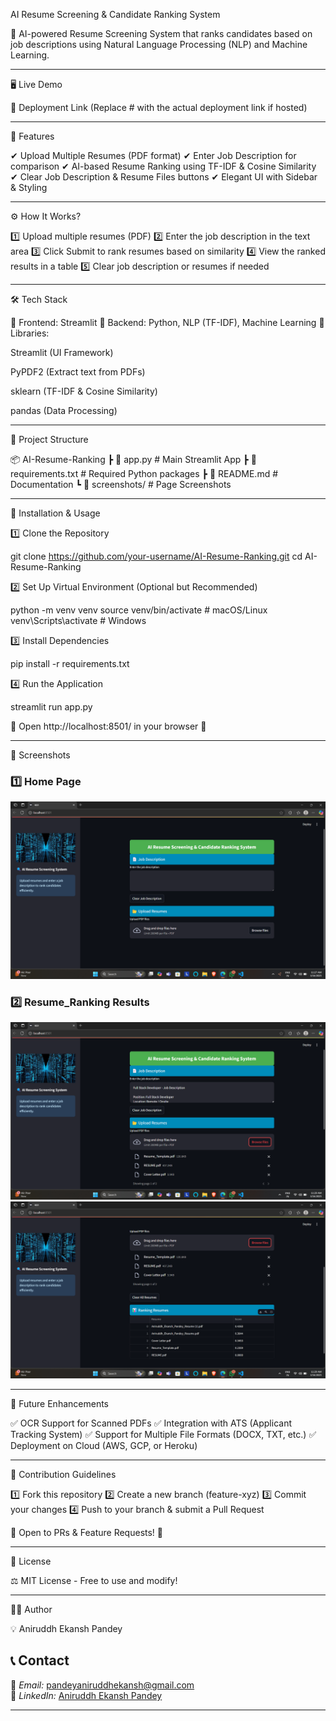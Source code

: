 AI Resume Screening & Candidate Ranking System

🚀 AI-powered Resume Screening System that ranks candidates based on job descriptions using Natural Language Processing (NLP) and Machine Learning.

---

🖥 Live Demo

📌 Deployment Link (Replace # with the actual deployment link if hosted)

---

📌 Features

✔ Upload Multiple Resumes (PDF format)
✔ Enter Job Description for comparison
✔ AI-based Resume Ranking using TF-IDF & Cosine Similarity
✔ Clear Job Description & Resume Files buttons
✔ Elegant UI with Sidebar & Styling

---

⚙ How It Works?

1️⃣ Upload multiple resumes (PDF)
2️⃣ Enter the job description in the text area
3️⃣ Click Submit to rank resumes based on similarity
4️⃣ View the ranked results in a table
5️⃣ Clear job description or resumes if needed

---

🛠 Tech Stack

🔹 Frontend: Streamlit
🔹 Backend: Python, NLP (TF-IDF), Machine Learning
🔹 Libraries:

Streamlit (UI Framework)

PyPDF2 (Extract text from PDFs)

sklearn (TF-IDF & Cosine Similarity)

pandas (Data Processing)

---

📂 Project Structure

📦 AI-Resume-Ranking
┣ 📜 app.py # Main Streamlit App
┣ 📜 requirements.txt # Required Python packages
┣ 📜 README.md # Documentation
┗ 📂 screenshots/ # Page Screenshots

---

🔧 Installation & Usage

1️⃣ Clone the Repository

git clone https://github.com/your-username/AI-Resume-Ranking.git
cd AI-Resume-Ranking

2️⃣ Set Up Virtual Environment (Optional but Recommended)

python -m venv venv
source venv/bin/activate # macOS/Linux
venv\Scripts\activate # Windows

3️⃣ Install Dependencies

pip install -r requirements.txt

4️⃣ Run the Application

streamlit run app.py

📌 Open http://localhost:8501/ in your browser 🎯

---

📸 Screenshots

### 1️⃣ Home Page

![Home Page](screenshots/Home.png)

### 2️⃣ Resume_Ranking Results

![Result Page](screenshots/Resume_Ranking.png)
![Result Page](<screenshots/Resume_Ranking(1).png>)

---

🎯 Future Enhancements

✅ OCR Support for Scanned PDFs
✅ Integration with ATS (Applicant Tracking System)
✅ Support for Multiple File Formats (DOCX, TXT, etc.)
✅ Deployment on Cloud (AWS, GCP, or Heroku)

---

🤝 Contribution Guidelines

1️⃣ Fork this repository
2️⃣ Create a new branch (feature-xyz)
3️⃣ Commit your changes
4️⃣ Push to your branch & submit a Pull Request

📌 Open to PRs & Feature Requests! 🎯

---

📜 License

⚖ MIT License - Free to use and modify!

---

👨‍💻 Author

💡 Aniruddh Ekansh Pandey

## 📞 Contact

📧 _Email:_ [pandeyaniruddhekansh@gmail.com](mailto:pandeyaniruddhekansh@gmail.com)  
🔗 _LinkedIn:_ [Aniruddh Ekansh Pandey](https://www.linkedin.com/in/aniruddh-ekansh-pandey-447904258)

---
